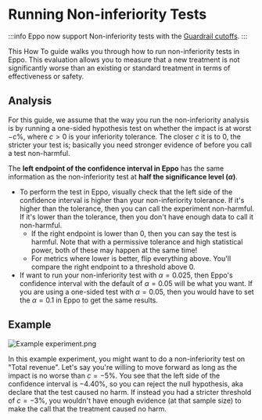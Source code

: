 # Running Non-inferiority Tests

:::info
Eppo now support Non-inferiority tests with the [Guardrail cutoffs](data-management/organizing-metrics/guardrails/).
:::

This How To guide walks you through how to run non-inferiority tests in Eppo. This evaluation allows you to measure that a new treatment is not significantly worse than an existing or standard treatment in terms of effectiveness or safety.

## Analysis

For this guide, we assume that the way you run the non-inferiority analysis is by running a one-sided hypothesis test on whether the impact is at worst $-c$%, where $c>0$ is your inferiority tolerance. The closer $c$ it is to $0$, the stricter your test is; basically you need stronger evidence of before you call a test non-harmful.

The **left endpoint of the confidence interval in Eppo** has the same information as the non-inferiority test at **half the significance level ($\alpha$)**.
- To perform the test in Eppo, visually check that the left side of the confidence interval is higher than your non-inferiority tolerance. If it's higher than the tolerance, then you can call the experiment non-harmful. If it's lower than the tolerance, then you don't have enough data to call it non-harmful.
  - If the right endpoint is lower than $0$, then you can say the test is harmful. Note that with a permissive tolerance and high statistical power, both of these may happen at the same time!
  - For metrics where lower is better, flip everything above. You'll compare the right endpoint to a threshold above 0.
- If want to run your non-inferiority test with $\alpha=0.025$, then Eppo's confidence interval with the default of $\alpha=0.05$ will be what you want. If you are using a one-sided test with $\alpha=0.05$, then you would have to set the $\alpha=0.1$ in Eppo to get the same results.

## Example

![Example experiment.png](/img/guides/Example-experiment.png)

In this example experiment, you might want to do a non-inferiority test on "Total revenue". Let's say you're willing to move forward as long as the impact is no worse than $c=-5$%. You see that the left side of the confidence interval is $-4.40$%, so you can reject the null hypothesis, aka declare that the test caused no harm. If instead you had a stricter threshold of $c=-3$%, you wouldn't have enough evidence (at that sample size) to make the call that the treatment caused no harm.
